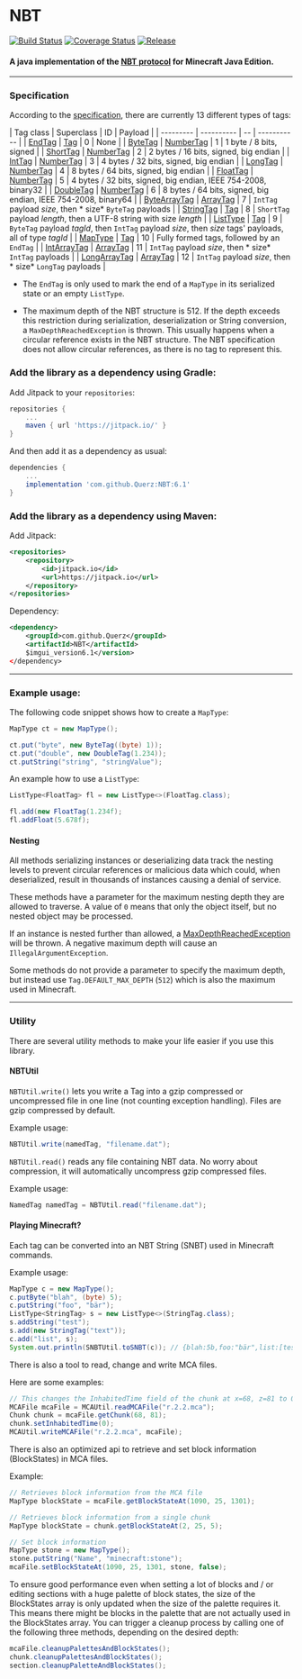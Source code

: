 # NBT

[![Build Status](https://travis-ci.org/Querz/NBT.svg?branch=master)](https://travis-ci.org/Querz/NBT) [![Coverage Status](https://img.shields.io/coveralls/github/Querz/NBT/master.svg)](https://coveralls.io/github/Querz/NBT?branch=master) [![Release](https://jitpack.io/v/Querz/NBT.svg)](https://jitpack.io/#Querz/NBT)
#### A java implementation of the [NBT protocol](http://minecraft.gamepedia.com/NBT_format) for Minecraft Java Edition.
---

### Specification

According to the [specification](https://minecraft.gamepedia.com/NBT_format), there are currently 13 different types of
tags:

| Tag class | Superclass | ID | Payload | | --------- | ---------- | -- | ----------- |
| [EndTag](../../../src/main/java/net/querz/nbt/tag/EndTag.java)
| [Tag](../../../src/main/java/net/querz/nbt/tag/Tag.java)               | 0 | None |
| [ByteTag](../../../src/main/java/net/querz/nbt/tag/ByteTag.java)
| [NumberTag](../../../src/main/java/net/querz/nbt/tag/NumberTag.java)   | 1 | 1 byte / 8 bits, signed |
| [ShortTag](../../../src/main/java/net/querz/nbt/tag/ShortTag.java)
| [NumberTag](../../../src/main/java/net/querz/nbt/tag/NumberTag.java)   | 2 | 2 bytes / 16 bits, signed, big endian |
| [IntTag](../../../src/main/java/net/querz/nbt/tag/IntTag.java)
| [NumberTag](../../../src/main/java/net/querz/nbt/tag/NumberTag.java)   | 3 | 4 bytes / 32 bits, signed, big endian |
| [LongTag](../../../src/main/java/net/querz/nbt/tag/LongTag.java)
| [NumberTag](../../../src/main/java/net/querz/nbt/tag/NumberTag.java)   | 4 | 8 bytes / 64 bits, signed, big endian |
| [FloatTag](../../../src/main/java/net/querz/nbt/tag/FloatTag.java)
| [NumberTag](../../../src/main/java/net/querz/nbt/tag/NumberTag.java)   | 5 | 4 bytes / 32 bits, signed, big endian,
IEEE 754-2008, binary32 | | [DoubleTag](../../../src/main/java/net/querz/nbt/tag/DoubleTag.java)
| [NumberTag](../../../src/main/java/net/querz/nbt/tag/NumberTag.java)   | 6 | 8 bytes / 64 bits, signed, big endian,
IEEE 754-2008, binary64 | | [ByteArrayTag](../../../src/main/java/net/querz/nbt/tag/ByteArrayTag.java)
| [ArrayTag](../../../src/main/java/net/querz/nbt/tag/ArrayTag.java)     | 7 | `IntTag` payload *size*, then *
size* `ByteTag` payloads | | [StringTag](../../../src/main/java/net/querz/nbt/tag/StringTag.java)
| [Tag](../../../src/main/java/net/querz/nbt/tag/Tag.java)               | 8 | `ShortTag` payload *length*, then a UTF-8
string with size *length* | | [ListType](../../../src/main/java/net/querz/nbt/tag/ListType.java)
| [Tag](../../../src/main/java/net/querz/nbt/tag/Tag.java)               | 9 | `ByteTag` payload *tagId*, then `IntTag`
payload *size*, then *size* tags' payloads, all of type *tagId* |
| [MapType](../../../src/main/java/net/querz/nbt/tag/MapType.java)
| [Tag](../../../src/main/java/net/querz/nbt/tag/Tag.java)               | 10 | Fully formed tags, followed by
an `EndTag` | | [IntArrayTag](../../../src/main/java/net/querz/nbt/tag/IntArrayTag.java)
| [ArrayTag](../../../src/main/java/net/querz/nbt/tag/ArrayTag.java)     | 11 | `IntTag` payload *size*, then *
size* `IntTag` payloads | | [LongArrayTag](../../../src/main/java/net/querz/nbt/tag/LongArrayTag.java)
| [ArrayTag](../../../src/main/java/net/querz/nbt/tag/ArrayTag.java)     | 12 | `IntTag` payload *size*, then *
size* `LongTag` payloads |

* The `EndTag` is only used to mark the end of a `MapType` in its serialized state or an empty `ListType`.

* The maximum depth of the NBT structure is 512. If the depth exceeds this restriction during serialization,
  deserialization or String conversion, a `MaxDepthReachedException` is thrown. This usually happens when a circular
  reference exists in the NBT structure. The NBT specification does not allow circular references, as there is no tag to
  represent this.

### Add the library as a dependency using Gradle:

Add Jitpack to your `repositories`:

```groovy
repositories {
	...
	maven { url 'https://jitpack.io/' }
}
```

And then add it as a dependency as usual:

```groovy
dependencies {
	...
	implementation 'com.github.Querz:NBT:6.1'
}
```

### Add the library as a dependency using Maven:

Add Jitpack:

```xml
<repositories>
	<repository>
		<id>jitpack.io</id>
		<url>https://jitpack.io</url>
	</repository>
</repositories>
```

Dependency:

```xml
<dependency>
	<groupId>com.github.Querz</groupId>
	<artifactId>NBT</artifactId>
	$imgui_version6.1</version>
</dependency>
```

---

### Example usage:

The following code snippet shows how to create a `MapType`:

```java
MapType ct = new MapType();

ct.put("byte", new ByteTag((byte) 1));
ct.put("double", new DoubleTag(1.234));
ct.putString("string", "stringValue");
```

An example how to use a `ListType`:

```java
ListType<FloatTag> fl = new ListType<>(FloatTag.class);

fl.add(new FloatTag(1.234f);
fl.addFloat(5.678f);
```

#### Nesting

All methods serializing instances or deserializing data track the nesting levels to prevent circular references or
malicious data which could, when deserialized, result in thousands of instances causing a denial of service.

These methods have a parameter for the maximum nesting depth they are allowed to traverse. A value of `0` means that
only the object itself, but no nested object may be processed.

If an instance is nested further than allowed,
a [MaxDepthReachedException](../../../src/main/java/net/querz/nbt/MaxDepthReachedException.java) will be thrown. A
negative maximum depth will cause an `IllegalArgumentException`.

Some methods do not provide a parameter to specify the maximum depth, but instead use `Tag.DEFAULT_MAX_DEPTH` (`512`)
which is also the maximum used in Minecraft.

---

### Utility

There are several utility methods to make your life easier if you use this library.

#### NBTUtil

`NBTUtil.write()` lets you write a Tag into a gzip compressed or uncompressed file in one line (not counting exception
handling). Files are gzip compressed by default.

Example usage:

```java
NBTUtil.write(namedTag, "filename.dat");
```

`NBTUtil.read()` reads any file containing NBT data. No worry about compression, it will automatically uncompress gzip
compressed files.

Example usage:

```java
NamedTag namedTag = NBTUtil.read("filename.dat");
```

#### Playing Minecraft?

Each tag can be converted into an NBT String (SNBT) used in Minecraft commands.

Example usage:

```java
MapType c = new MapType();
c.putByte("blah", (byte) 5);
c.putString("foo", "bär");
ListType<StringTag> s = new ListType<>(StringTag.class);
s.addString("test");
s.add(new StringTag("text"));
c.add("list", s);
System.out.println(SNBTUtil.toSNBT(c)); // {blah:5b,foo:"bär",list:[test,text]}

```

There is also a tool to read, change and write MCA files.

Here are some examples:

```java
// This changes the InhabitedTime field of the chunk at x=68, z=81 to 0
MCAFile mcaFile = MCAUtil.readMCAFile("r.2.2.mca");
Chunk chunk = mcaFile.getChunk(68, 81);
chunk.setInhabitedTime(0);
MCAUtil.writeMCAFile("r.2.2.mca", mcaFile);
```

There is also an optimized api to retrieve and set block information (BlockStates) in MCA files.

Example:

```java
// Retrieves block information from the MCA file
MapType blockState = mcaFile.getBlockStateAt(1090, 25, 1301);

// Retrieves block information from a single chunk
MapType blockState = chunk.getBlockStateAt(2, 25, 5);

// Set block information
MapType stone = new MapType();
stone.putString("Name", "minecraft:stone");
mcaFile.setBlockStateAt(1090, 25, 1301, stone, false);
```

To ensure good performance even when setting a lot of blocks and / or editing sections with a huge palette of block
states, the size of the BlockStates array is only updated when the size of the palette requires it. This means there
might be blocks in the palette that are not actually used in the BlockStates array. You can trigger a cleanup process by
calling one of the following three methods, depending on the desired depth:

```java
mcaFile.cleanupPalettesAndBlockStates();
chunk.cleanupPalettesAndBlockStates();
section.cleanupPaletteAndBlockStates();
```
